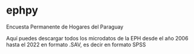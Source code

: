 # ephpy
Encuesta Permanente de Hogares del Paraguay

Aquí puedes descargar todos los microdatos de la EPH desde el año 2006 hasta el 2022 en formato .SAV, es decir en formato SPSS

